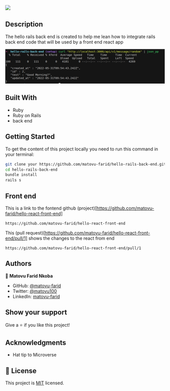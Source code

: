 ![](https://img.shields.io/badge/Microverse-blueviolet)

## Description

The hello rails back end is created to help me lean how to integrate rails back end code that will be used by a front end react app


![screenshot](./screenshot.png)

## Built With

- Ruby
- Ruby on Rails
- back end

## Getting Started

To get the content of this project locally you need to run this command in your terminal:
``` bash
git clone your https://github.com/matovu-farid/hello-rails-back-end.git
cd hello-rails-back-end
bundle install
rails s
```

## Front end
This is a link to the fontend github (project)[https://github.com/matovu-farid/hello-react-front-end]
```
https://github.com/matovu-farid/hello-react-front-end
```

This (pull request)[https://github.com/matovu-farid/hello-react-front-end/pull/1]
shows the changes to the react from end
```
https://github.com/matovu-farid/hello-react-front-end/pull/1
```


## Authors

👤 **Matovu Farid Nkoba**

- GitHub: [@matovu-farid](https://github.com/matovu-farid)
- Twitter: [@matovu100](https://twitter.com/matovu100)
- LinkedIn: [matovu-farid](https://www.linkedin.com/in/matovu-farid-48b80257)


## Show your support

Give a ⭐️ if you like this project!

## Acknowledgments

- Hat tip to Microverse


## 📝 License

This project is [MIT](./MIT.md) licensed.
